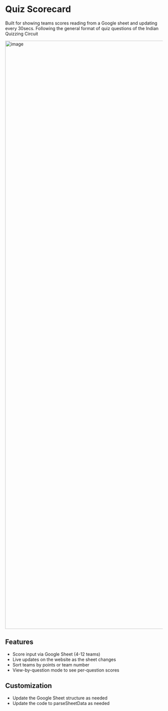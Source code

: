 # Quiz Scorecard

Built for showing teams scores reading from a Google sheet and updating every 30secs.
Following the general format of quiz questions of the Indian Quizzing Circuit

<img width="3774" height="1881" alt="image" src="https://github.com/user-attachments/assets/e9173896-b01f-4cc2-b4c8-d456a09d15ee" />

## Features
- Score input via Google Sheet (4-12 teams)
- Live updates on the website as the sheet changes
- Sort teams by points or team number
- View-by-question mode to see per-question scores

## Customization
- Update the Google Sheet structure as needed
- Update the code to parseSheetData as needed
